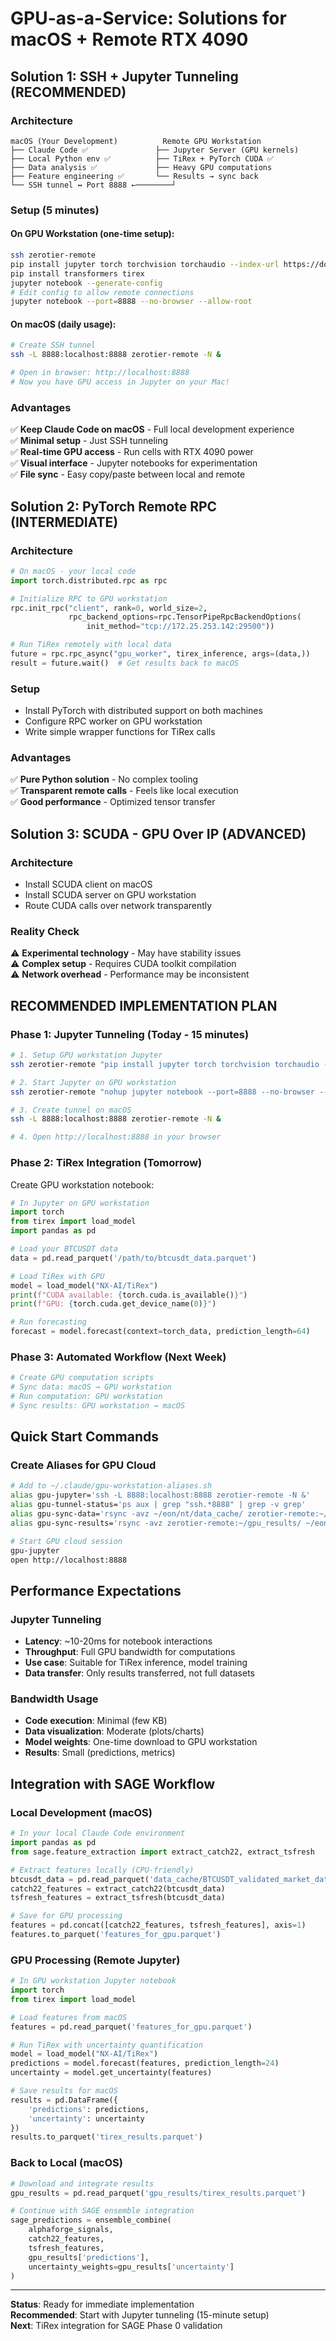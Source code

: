 # GPU-as-a-Service: Solutions for macOS + Remote RTX 4090

## Solution 1: SSH + Jupyter Tunneling (RECOMMENDED)

### Architecture

```
macOS (Your Development)          Remote GPU Workstation
├── Claude Code ✅               ├── Jupyter Server (GPU kernels)
├── Local Python env ✅          ├── TiRex + PyTorch CUDA ✅
├── Data analysis ✅             ├── Heavy GPU computations
├── Feature engineering ✅       └── Results → sync back
└── SSH tunnel ↔ Port 8888 ←────────┘
```

### Setup (5 minutes)

#### On GPU Workstation (one-time setup):

```bash
ssh zerotier-remote
pip install jupyter torch torchvision torchaudio --index-url https://download.pytorch.org/whl/cu121
pip install transformers tirex
jupyter notebook --generate-config
# Edit config to allow remote connections
jupyter notebook --port=8888 --no-browser --allow-root
```

#### On macOS (daily usage):

```bash
# Create SSH tunnel
ssh -L 8888:localhost:8888 zerotier-remote -N &

# Open in browser: http://localhost:8888
# Now you have GPU access in Jupyter on your Mac!
```

### Advantages

✅ **Keep Claude Code on macOS** - Full local development experience  
✅ **Minimal setup** - Just SSH tunneling  
✅ **Real-time GPU access** - Run cells with RTX 4090 power  
✅ **Visual interface** - Jupyter notebooks for experimentation  
✅ **File sync** - Easy copy/paste between local and remote

## Solution 2: PyTorch Remote RPC (INTERMEDIATE)

### Architecture

```python
# On macOS - your local code
import torch.distributed.rpc as rpc

# Initialize RPC to GPU workstation
rpc.init_rpc("client", rank=0, world_size=2,
             rpc_backend_options=rpc.TensorPipeRpcBackendOptions(
                 init_method="tcp://172.25.253.142:29500"))

# Run TiRex remotely with local data
future = rpc.rpc_async("gpu_worker", tirex_inference, args=(data,))
result = future.wait()  # Get results back to macOS
```

### Setup

- Install PyTorch with distributed support on both machines
- Configure RPC worker on GPU workstation
- Write simple wrapper functions for TiRex calls

### Advantages

✅ **Pure Python solution** - No complex tooling  
✅ **Transparent remote calls** - Feels like local execution  
✅ **Good performance** - Optimized tensor transfer

## Solution 3: SCUDA - GPU Over IP (ADVANCED)

### Architecture

- Install SCUDA client on macOS
- Install SCUDA server on GPU workstation
- Route CUDA calls over network transparently

### Reality Check

⚠️ **Experimental technology** - May have stability issues  
⚠️ **Complex setup** - Requires CUDA toolkit compilation  
⚠️ **Network overhead** - Performance may be inconsistent

## RECOMMENDED IMPLEMENTATION PLAN

### Phase 1: Jupyter Tunneling (Today - 15 minutes)

```bash
# 1. Setup GPU workstation Jupyter
ssh zerotier-remote "pip install jupyter torch torchvision torchaudio --index-url https://download.pytorch.org/whl/cu121"

# 2. Start Jupyter on GPU workstation
ssh zerotier-remote "nohup jupyter notebook --port=8888 --no-browser --ip=0.0.0.0 --allow-root > jupyter.log 2>&1 &"

# 3. Create tunnel on macOS
ssh -L 8888:localhost:8888 zerotier-remote -N &

# 4. Open http://localhost:8888 in your browser
```

### Phase 2: TiRex Integration (Tomorrow)

Create GPU workstation notebook:

```python
# In Jupyter on GPU workstation
import torch
from tirex import load_model
import pandas as pd

# Load your BTCUSDT data
data = pd.read_parquet('/path/to/btcusdt_data.parquet')

# Load TiRex with GPU
model = load_model("NX-AI/TiRex")
print(f"CUDA available: {torch.cuda.is_available()}")
print(f"GPU: {torch.cuda.get_device_name(0)}")

# Run forecasting
forecast = model.forecast(context=torch_data, prediction_length=64)
```

### Phase 3: Automated Workflow (Next Week)

```bash
# Create GPU computation scripts
# Sync data: macOS → GPU workstation
# Run computation: GPU workstation
# Sync results: GPU workstation → macOS
```

## Quick Start Commands

### Create Aliases for GPU Cloud

```bash
# Add to ~/.claude/gpu-workstation-aliases.sh
alias gpu-jupyter='ssh -L 8888:localhost:8888 zerotier-remote -N &'
alias gpu-tunnel-status='ps aux | grep "ssh.*8888" | grep -v grep'
alias gpu-sync-data='rsync -avz ~/eon/nt/data_cache/ zerotier-remote:~/gpu_data/'
alias gpu-sync-results='rsync -avz zerotier-remote:~/gpu_results/ ~/eon/nt/gpu_results/'

# Start GPU cloud session
gpu-jupyter
open http://localhost:8888
```

## Performance Expectations

### Jupyter Tunneling

- **Latency**: ~10-20ms for notebook interactions
- **Throughput**: Full GPU bandwidth for computations
- **Use case**: Suitable for TiRex inference, model training
- **Data transfer**: Only results transferred, not full datasets

### Bandwidth Usage

- **Code execution**: Minimal (few KB)
- **Data visualization**: Moderate (plots/charts)
- **Model weights**: One-time download to GPU workstation
- **Results**: Small (predictions, metrics)

## Integration with SAGE Workflow

### Local Development (macOS)

```python
# In your local Claude Code environment
import pandas as pd
from sage.feature_extraction import extract_catch22, extract_tsfresh

# Extract features locally (CPU-friendly)
btcusdt_data = pd.read_parquet('data_cache/BTCUSDT_validated_market_data.parquet')
catch22_features = extract_catch22(btcusdt_data)
tsfresh_features = extract_tsfresh(btcusdt_data)

# Save for GPU processing
features = pd.concat([catch22_features, tsfresh_features], axis=1)
features.to_parquet('features_for_gpu.parquet')
```

### GPU Processing (Remote Jupyter)

```python
# In GPU workstation Jupyter notebook
import torch
from tirex import load_model

# Load features from macOS
features = pd.read_parquet('features_for_gpu.parquet')

# Run TiRex with uncertainty quantification
model = load_model("NX-AI/TiRex")
predictions = model.forecast(features, prediction_length=24)
uncertainty = model.get_uncertainty(features)

# Save results for macOS
results = pd.DataFrame({
    'predictions': predictions,
    'uncertainty': uncertainty
})
results.to_parquet('tirex_results.parquet')
```

### Back to Local (macOS)

```python
# Download and integrate results
gpu_results = pd.read_parquet('gpu_results/tirex_results.parquet')

# Continue with SAGE ensemble integration
sage_predictions = ensemble_combine(
    alphaforge_signals,
    catch22_features,
    tsfresh_features,
    gpu_results['predictions'],
    uncertainty_weights=gpu_results['uncertainty']
)
```

---

**Status**: Ready for immediate implementation  
**Recommended**: Start with Jupyter tunneling (15-minute setup)  
**Next**: TiRex integration for SAGE Phase 0 validation
